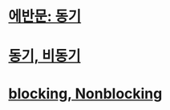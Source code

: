 # [에반문: 동기](https://evan-moon.github.io/2019/09/19/sync-async-blocking-non-blocking/)
# [동기, 비동기](https://private.tistory.com/24)
# [blocking, Nonblocking](https://bk-investing.tistory.com/38)

